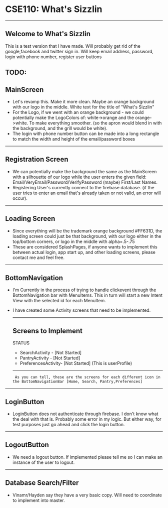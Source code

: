 # CSE110: What's Sizzlin
-------------------------
Welcome to What's Sizzlin
-------------------------

This is a test version that I have made. Will probably get rid of the google,facebook and twitter sign in.
Will keep email address, password, login with phone number, register user buttons


TODO:
-----------
MainScreen 
-----------
- Let's revamp this. Make it more clean. Maybe an orange background with our logo in the middle. White text for the title of "What's Sizzlin"   
- For the Logo, if we went with an orange background - we could potentially make the LogoColors of: white->orange and the orange->white. To make everything smoother. (so the apron would blend in with the background, and the grill would be white).
- The login with phone number button can be made into a long rectangle to match the width and height of the email/password boxes

-------------------            
Registration Screen 
-------------------
- We can potentially make the background the same as the MainScreen with a silhouette of our logo while the user enters the given field: Email/VeryEmail/Password/VerifyPassword (maybe) First/Last Names.
- Registering User's currently connect to the firebase database. (if the user tries to enter an email that's already taken or not valid, an error will occur).

--------------
Loading Screen
--------------
- Since everything will be the trademark orange background #FF631D, the loading screen could just be that background, with our logo either in the top/bottom corners, or logo in the middle with alpha=.5-.75
- These are considered SplashPages, if anyone wants to implement this between actual login, app start up, and other loading screens, please contact me and feel free. 

----------------
BottomNavigation
----------------
- I'm Currently in the process of trying to handle clickevent through the BottomNavigation bar with MenuItems. This in turn will start a new Intent View with the selected id for each MenuItem.
- I have created some Activity screens that need to be implemented. 

    --------------------
    Screens to Implement
    --------------------
    STATUS
     - SearchActivity - [Not Started]
     - PantryActivity - [Not Started]
     - PreferencesActivity- [Not Started] (This is userProfile)
     ------------------------------------
       As you can tell, these are the screens for each different icon in the BottomNavigationBar [Home, Search, Pantry,Preferences]
       
-----------
LoginButton
-----------
- LoginButton does not authenticate through firebase. I don't know what the deal with that is. Probably some error in my logic. But either way, for test purposes just go ahead and click the login button. 

-----------
LogoutButton
-----------
- We need a logout button. If implemented please tell me so I can make an instance of the user to logout.

----------------------
Database Search/Filter
----------------------
- Vinamr/Hayden say they have a very basic copy. Will need to coordinate to implement into master. 
